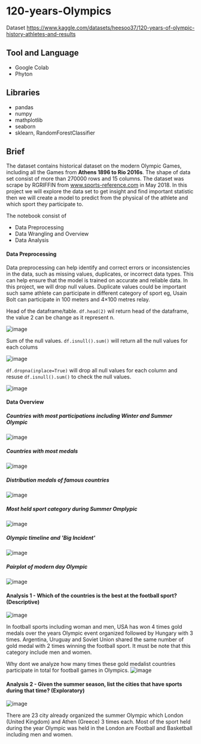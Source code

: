 # 120-years-Olympics

Dataset https://www.kaggle.com/datasets/heesoo37/120-years-of-olympic-history-athletes-and-results

## Tool and Language
* Google Colab
* Phyton

## Libraries
* pandas
* numpy
* mathplotlib
* seaborn
* sklearn, RandomForestClassifier

## Brief
The dataset contains historical dataset on the modern Olympic Games, including all the Games from __Athens 1896 to Rio 2016s__. The shape of data set consist of more than 270000 rows and 15 columns. The dataset was scrape by RGRIFFIN from www.sports-reference.com in May 2018. In this project we will explore the data set to get insight and find important statistic then we will create a model to predict from the physical of the athlete and which sport they participate to.

The notebook consist of
* Data Preprocessing
* Data Wrangling and Overview
* Data Analysis

#### Data Preprocessing
Data preprocessing can help identify and correct errors or inconsistencies in the data, such as missing values, duplicates, or incorrect data types. This can help ensure that the model is trained on accurate and reliable data. In this project, we will drop null values. Duplicate values could be important such same athlete can participate in different category of sport eg, Usain Bolt can participate in 100 meters and 4×100 metres relay.

Head of the dataframe/table. `df.head(2)` wil return head of the dataframe, the value 2 can be change as it represent n.

![image](https://user-images.githubusercontent.com/55817845/209832625-02a30403-087b-4d67-a2f0-18beaef90d22.png)

Sum of the null values. `df.isnull().sum()` will return all the null values for each colums

![image](https://user-images.githubusercontent.com/55817845/209833191-38c58c25-14b0-41e8-b184-f9843d1435af.png)

`df.dropna(inplace=True)` will drop all null values for each column and resuse `df.isnull().sum()` to check the null values.

![image](https://user-images.githubusercontent.com/55817845/209833793-97148d91-318b-4552-b297-8cd12d73cf89.png)

#### Data Overview
##### Countries with most participations including Winter and Summer Olympic

![image](https://user-images.githubusercontent.com/55817845/209835507-051c919c-bb2b-4f4d-97ed-3c40c44cefd7.png)

##### Countries with most medals
![image](https://user-images.githubusercontent.com/55817845/209835879-10f95c0d-08a2-4211-9e6d-ba9cb767898c.png)

##### Distribution medals of famous countries
![image](https://user-images.githubusercontent.com/55817845/209842783-4f32bc47-d2bf-4674-bdc9-33ae85303269.png)

##### Most held sport category during Summer Omplypic
![image](https://user-images.githubusercontent.com/55817845/209842928-ce0ff6bb-0a46-4e4d-a06f-2a2ef8c122a7.png)

##### Olympic timeline and 'Big Incident'
![image](https://user-images.githubusercontent.com/55817845/209843123-13e133c0-ca8a-4955-a15c-c34e99e6ee71.png)

##### Pairplot of modern day Olympic
![image](https://user-images.githubusercontent.com/55817845/209843548-6178be64-2b81-47df-a2fb-8fa502ad8d7a.png)


#### Analysis 1 - Which of the countries is the best at the football sport? (Descriptive)
![image](https://user-images.githubusercontent.com/55817845/209844171-3cba4435-ec86-4d9c-99d5-9a70758e5ffd.png)

In football sports including woman and men, USA has won 4 times gold medals over the years Olympic event organized followed by Hungary with 3 times. Argentina, Uruguay and Soviet Union shared the same number of gold medal with 2 times winning the football sport. It must be note that this category include men and women.

Why dont we analyze how many times these gold medalist countries participate in total for football games in Olympics.
![image](https://user-images.githubusercontent.com/55817845/209844370-179cb295-88fd-489d-9394-59e0bb8904ef.png)

#### Analysis 2 - Given the summer season, list the cities that have sports during that time? (Exploratory)
![image](https://user-images.githubusercontent.com/55817845/209844465-a823124d-a8f7-4c53-bed4-bf6059cd7d72.png)

There are 23 city already organized the summer Olympic which London (United Kingdom) and Athen (Greece) 3 times each. Most of the sport held during the year Olympic was held in the London are Football and Basketball including men and women.
